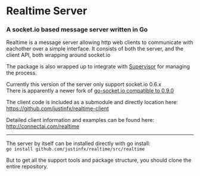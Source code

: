 # Realtime Server
### A socket.io based message server written in Go

Realtime is a message server allowing http web clients to communicate with eachother over a simple interface. 
It consists of both the server, and the client API, both wrapping around socket.io

The package is also wrapped up to integrate with [Supervisor](https://github.com/Supervisor/supervisor) for managing the process.

Currently this version of the server only support socket.io 0.6.x  
There is apparently a newer fork of [go-socket.io compatible to 0.9.0](http://code.google.com/p/go-socketio/)

The client code is included as a submodule and directly location here:
https://github.com/justinfx/realtime-client

Detailed client information and examples can be found here:
http://connectai.com/realtime

---------------------

The server by itself can be installed directly with go install:  
`go install github.com/justinfx/realtime/src/realtime`

But to get all the support tools and package structure, you should clone the entire repository.